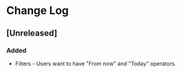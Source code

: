 # Change Log

## [Unreleased]
### Added
- Filters - Users want to have "From now" and "Today" operators.
